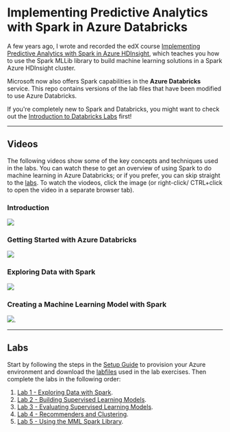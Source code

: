 # Implementing Predictive Analytics with Spark in Azure Databricks
A few years ago, I wrote and recorded the edX course [Implementing Predictive Analytics with Spark in Azure HDInsight](https://www.edx.org/course/implementing-predictive-analytics-with-spark-in-azure-hdinsight), which teaches you how to use the Spark MLLib library to build machine learning solutions in a Spark Azure HDInsight cluster.

Microsoft now also offers Spark capabilities in the **Azure Databricks** service. This repo contains versions of the lab files that have been modified to use Azure Databricks.

If you're completely new to Spark and Databricks, you might want to check out the [Introduction to Databricks Labs](https://github.com/MicrosoftLearning/databricks-intro) first!

---

## Videos

The following videos show some of the key concepts and techniques used in the labs. You can watch these to get an overview of using Spark to do machine learning in Azure Databricks; or if you prefer, you can skip straight to the [labs](#Labs). To watch the viodeos, click the image (or right-click/ CTRL+click to open the video in a separate browser tab).

### Introduction

<a href="https://www.youtube.com/watch?v=po4CqzSY-dU" target="_new"><img src="https://img.youtube.com/vi/po4CqzSY-dU/0.jpg"/></a>

### Getting Started with Azure Databricks

<a href="https://youtu.be/W7h4AACN-BQ" target="_new"><img src="https://img.youtube.com/vi/W7h4AACN-BQ/0.jpg"/></a>

### Exploring Data with Spark

<a href="https://youtu.be/SNw7aBxX9_Y" target="_new"><img src="https://img.youtube.com/vi/SNw7aBxX9_Y/0.jpg"/></a>

### Creating a Machine Learning Model with Spark

<a href="https://youtu.be/LIfqBQez1Y0" target="_new"><img src="https://img.youtube.com/vi/LIfqBQez1Y0/0.jpg"/></a>.

---

## Labs

Start by following the steps in the [Setup Guide](Setup.pdf) to provision your Azure environment and download the [labfiles](DAT202.3x-databricks.zip) used in the lab exercises. Then complete the labs in the following order:

1. [Lab 1 - Exploring Data with Spark](Lab%201%20-%20Exploring%20Data%20with%20Spark.pdf).
2. [Lab 2 - Building Supervised Learning Models](Lab%202%20-%20Building%20Supervised%20Learning%20Models.pdf).
3. [Lab 3 - Evaluating Supervised Learning Models](Lab%203%20-%20Evaluating%20Supervised%20Learning%20Models.pdf).
4. [Lab 4 - Recommenders and Clustering](Lab%204%20-%20Recommenders%20and%20Clustering.pdf). 
5. [Lab 5 - Using the MML Spark Library](Lab%205%20-%20Using%20the%20MML%20Spark%20Library.pdf).
